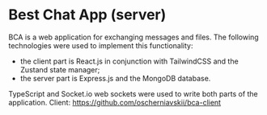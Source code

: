 # Best Chat App (server)

BCA is a web application for exchanging messages and files.
The following technologies were used to implement this functionality:
- the client part is React.js in conjunction with TailwindCSS and the Zustand state manager;
- the server part is Express.js and the MongoDB database.

TypeScript and Socket.io web sockets were used to write both parts of the application.
Client: https://github.com/oscherniavskii/bca-client
